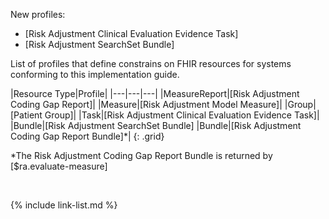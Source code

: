 
<div class="bg-success" markdown="1"><!-- new content -->

New profiles: 
- [Risk Adjustment Clinical Evaluation Evidence Task]
- [Risk Adjustment SearchSet Bundle]
</div>

List of profiles that define constrains on FHIR resources for systems conforming to this implementation guide.

|Resource Type|Profile|
|---|---|---|
|MeasureReport|[Risk Adjustment Coding Gap Report]|
|Measure|[Risk Adjustment Model Measure]|
|Group|[Patient Group]|
|Task|[Risk Adjustment Clinical Evaluation Evidence Task]|
|Bundle|[Risk Adjustment SearchSet Bundle]
|Bundle|[Risk Adjustment Coding Gap Report Bundle]*|
{: .grid}

*The Risk Adjustment Coding Gap Report Bundle is returned by [$ra.evaluate-measure]

<br />

{% include link-list.md %}
